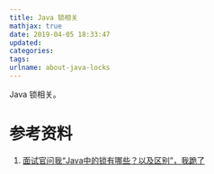 ```yaml
---
title: Java 锁相关
mathjax: true
date: 2019-04-05 18:33:47
updated:
categories:
tags:
urlname: about-java-locks
---
```


Java 锁相关。

<!-- more -->





# 参考资料

1. [面试官问我“Java中的锁有哪些？以及区别”，我跪了](https://mp.weixin.qq.com/s?__biz=MzI2OTQxMTM4OQ==&mid=2247488574&idx=1&sn=6571e72970eee0508ea093f55c632f04&chksm=eae1e16cdd96687abfab2c2539165a94707e60d48af9aa25c2950c2432c6e55ab70c175833e2&mpshare=1&scene=23&srcid=0404rRFtklqgpCPB3n8BENGC#rd)

